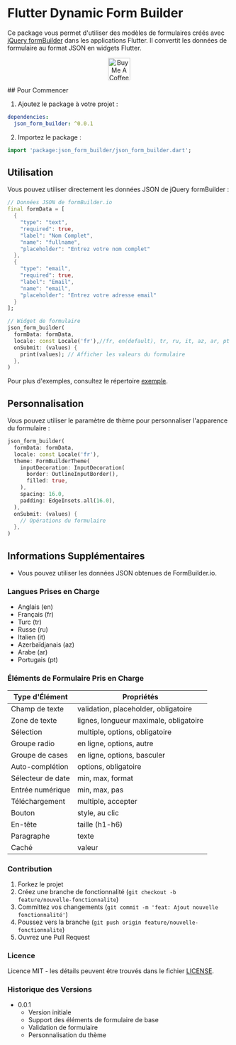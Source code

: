 # Flutter Dynamic Form Builder

Ce package vous permet d'utiliser des modèles de formulaires créés avec [jQuery formBuilder](https://formbuilder.online/) dans les applications Flutter. Il convertit les données de formulaire au format JSON en widgets Flutter.
<p align="center">
  <a href="https://www.buymeacoffee.com/mancir" target="_blank">
    <img src="https://cdn.buymeacoffee.com/buttons/v2/default-black.png" alt="Buy Me A Coffee ;)" text="get" height="50">
  </a>
</p>
## Pour Commencer

1. Ajoutez le package à votre projet :

```yaml
dependencies:
  json_form_builder: ^0.0.1
```

2. Importez le package :

```dart
import 'package:json_form_builder/json_form_builder.dart';
```

## Utilisation

Vous pouvez utiliser directement les données JSON de jQuery formBuilder :

```dart
// Données JSON de formBuilder.io
final formData = [
  {
    "type": "text",
    "required": true,
    "label": "Nom Complet",
    "name": "fullname",
    "placeholder": "Entrez votre nom complet"
  },
  {
    "type": "email",
    "required": true,
    "label": "Email",
    "name": "email",
    "placeholder": "Entrez votre adresse email"
  }
];

// Widget de formulaire
json_form_builder(
  formData: formData,
  locale: const Locale('fr'),//fr, en(default), tr, ru, it, az, ar, pt
  onSubmit: (values) {
    print(values); // Afficher les valeurs du formulaire
  },
)
```

Pour plus d'exemples, consultez le répertoire [exemple](./example).

## Personnalisation

Vous pouvez utiliser le paramètre de thème pour personnaliser l'apparence du formulaire :

```dart
json_form_builder(
  formData: formData,
  locale: const Locale('fr'),
  theme: FormBuilderTheme(
    inputDecoration: InputDecoration(
      border: OutlineInputBorder(),
      filled: true,
    ),
    spacing: 16.0,
    padding: EdgeInsets.all(16.0),
  ),
  onSubmit: (values) {
    // Opérations du formulaire
  },
)
```

## Informations Supplémentaires

- Vous pouvez utiliser les données JSON obtenues de FormBuilder.io.

### Langues Prises en Charge

- Anglais (en)
- Français (fr)
- Turc (tr)
- Russe (ru)
- Italien (it)
- Azerbaïdjanais (az)
- Arabe (ar)
- Portugais (pt)

### Éléments de Formulaire Pris en Charge

| Type d'Élément | Propriétés |
|----------------|------------|
| Champ de texte | validation, placeholder, obligatoire |
| Zone de texte | lignes, longueur maximale, obligatoire |
| Sélection | multiple, options, obligatoire |
| Groupe radio | en ligne, options, autre |
| Groupe de cases | en ligne, options, basculer |
| Auto-complétion | options, obligatoire |
| Sélecteur de date | min, max, format |
| Entrée numérique | min, max, pas |
| Téléchargement | multiple, accepter |
| Bouton | style, au clic |
| En-tête | taille (h1-h6) |
| Paragraphe | texte |
| Caché | valeur |

### Contribution

1. Forkez le projet
2. Créez une branche de fonctionnalité (`git checkout -b feature/nouvelle-fonctionnalite`)
3. Committez vos changements (`git commit -m 'feat: Ajout nouvelle fonctionnalité'`)
4. Poussez vers la branche (`git push origin feature/nouvelle-fonctionnalite`)
5. Ouvrez une Pull Request

### Licence

Licence MIT - les détails peuvent être trouvés dans le fichier [LICENSE](LICENSE).

### Historique des Versions

- 0.0.1
  - Version initiale
  - Support des éléments de formulaire de base
  - Validation de formulaire
  - Personnalisation du thème
